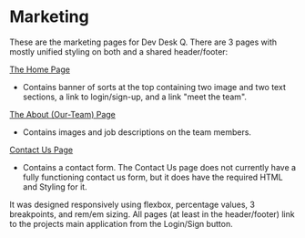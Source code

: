 # Marketing

These are the marketing pages for Dev Desk Q. There are 3 pages with mostly unified styling on both and a shared header/footer:

[The Home Page](https://dev-desk-q.netlify.app/index.html)
- Contains banner of sorts at the top containing two image and two text sections, a link to login/sign-up, and a link "meet the team".

[The About (Our-Team) Page](https://dev-desk-q.netlify.app/about.html)
- Contains images and job descriptions on the team members.

[Contact Us Page](https://dev-desk-q.netlify.app/contact.html)
- Contains a contact form. The Contact Us page does not currently have a fully functioning contact us form, but it does have the required HTML and Styling for it.

It was designed responsively using flexbox, percentage values, 3 breakpoints, and rem/em sizing. All pages (at least in the header/footer) link to the projects main application from the Login/Sign button.
